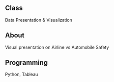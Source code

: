 ## Class
Data Presentation & Visualization

## About
Visual presentation on Airline vs Automobile Safety

## Programming
Python, Tableau
